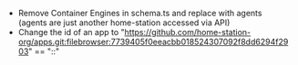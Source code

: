 - Remove Container Engines in schema.ts and replace with agents (agents are just another home-station accessed via API)
- Change the id of an app to "https://github.com/home-station-org/apps.git:filebrowser:7739405f0eeacbb018524307092f8dd6294f2903" == "<repo-url>:<appid>:<version>"